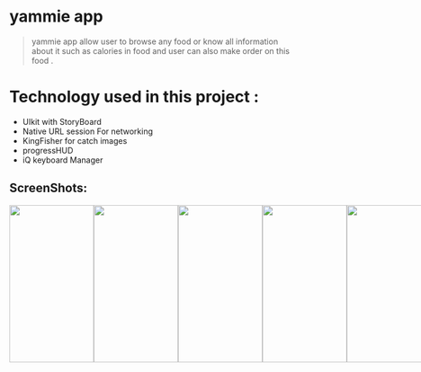 # yammie app 

 > yammie app  allow user to browse any food  or  know all information about it such as calories in food 
 and user can also make order on this food .
  

# Technology  used in this project : 

- UIkit with StoryBoard 
- Native URL session For networking 
- KingFisher for catch images 
- progressHUD
- iQ keyboard Manager 

## ScreenShots: 

<div style="display: flex; flex-direction: row;">
 <img align="center" src="https://user-images.githubusercontent.com/31698280/194711239-5f304265-22d0-4f90-b944-fe926c2b40d2.png" width="150" height="280" />
 <img align="center" src="https://user-images.githubusercontent.com/31698280/194711241-03493a6e-f0b1-4902-baaa-6ccbf60483fb.png" width="150" height="280"/>
 <img align="center" src="https://user-images.githubusercontent.com/31698280/194711245-731aac02-af03-4ef5-8ae7-ad2c0aa1352d.png" width="150" height="280"/>
<img align="center" src="https://user-images.githubusercontent.com/31698280/194711247-c945b0f2-ebe2-4382-a587-192a02527d2c.png" width="150" height="280"/>
<img align="center" src="https://user-images.githubusercontent.com/31698280/194711251-89583ca8-1df5-43a8-83ca-648c68384bdd.png" width="150" height="280"/>
</div>

